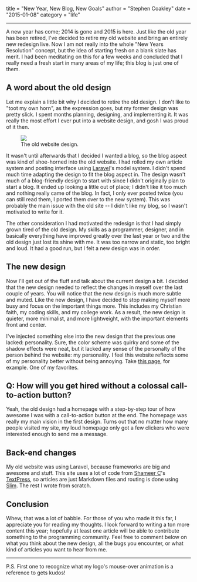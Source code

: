 title       = "New Year, New Blog, New Goals"
author      = "Stephen Coakley"
date        = "2015-01-08"
category    = "life"

---

A new year has come; 2014 is gone and 2015 is here. Just like the old year has been retired, I've decided to retire my old website and bring an entirely new redesign live. Now I am not really into the whole "New Years Resolution" concept, but the idea of starting fresh on a blank slate has merit. I had been meditating on this for a few weeks and concluded that I really need a fresh start in many areas of my life; this blog is just one of them.

## A word about the old design
Let me explain a little bit why I decided to retire the old design. I don't like to "toot my own horn", as the expression goes, but my former design was pretty slick. I spent months planning, designing, and implementing it. It was really the most effort I ever put into a website design, and gosh I was proud of it then.

<figure>
    <a class="sb" href="/content/images/2015-01-08-old-design.png"><img src="/content/images/2015-01-08-old-design.png"></a>
    <figcaption>The old website design.</figcaption>
</figure>

It wasn't until afterwards that I decided I wanted a blog, so the blog aspect was kind of shoe-horned into the old website. I had rolled my own article system and posting interface using [Laravel](http://laravel.com)'s model system. I didn't spend much time adapting the design to fit the blog aspect in. The design wasn't much of a blog-friendly design to start with since I didn't originally plan to start a blog. It ended up looking a little out of place; I didn't like it too much and nothing really came of the blog. In fact, I only ever posted twice (you can still read them, I ported them over to the new system). This was probably the main issue with the old site -- I didn't like my blog, so I wasn't motivated to write for it.

The other consideration I had motivated the redesign is that I had simply grown tired of the old design. My skills as a programmer, designer, and in basically everything have improved greatly over the last year or two and the old design just lost its shine with me. It was too narrow and static, too bright and loud. It had a good run, but I felt a new design was in order.

## The new design
Now I'll get out of the fluff and talk about the current design a bit. I decided that the new design needed to reflect the changes in myself over the last couple of years. You will notice that the new design is much more subtle and muted. Like the new design, I have decided to stop making myself more busy and focus on the important things more. This includes my Christian faith, my coding skills, and my college work. As a result, the new design is quieter, more minimalist, and more lightweight, with the important elements front and center.

I've injected something else into the new design that the previous one lacked: personality. Sure, the color scheme was quirky and some of the shadow effects were neat, but it lacked any sense of the personalty of the person behind the website: my personality. I feel this website reflects some of my personality better without being annoying. Take [this page](/super-awesome-page), for example. One of my favorites.

## Q: How will you get hired without a colossal call-to-action button?
Yeah, the old design had a homepage with a step-by-step tour of how awesome I was with a call-to-action button at the end. The homepage was really my main vision in the first design. Turns out that no matter how many people visited my site, my loud homepage only got a few clickers who were interested enough to send me a message.

## Back-end changes
My old website was using Laravel, because frameworks are big and awesome and stuff. This site uses a lot of code from [Shameer C](http://blog.shameerc.com)'s [TextPress](http://textpress.shameerc.com), so articles are just Markdown files and routing is done using [Slim](http://www.slimframework.com). The rest I wrote from scratch.

## Conclusion
Whew, that was a lot of babble. For those of you who made it this far, I appreciate you for reading my thoughts. I look forward to writing a ton more content this year; hopefully at least one article will be able to contribute something to the programming community. Feel free to comment below on what you think about the new design, all the bugs you encounter, or what kind of articles you want to hear from me.

---

P.S. First one to recognize what my logo's mouse-over animation is a reference to gets kudos!
